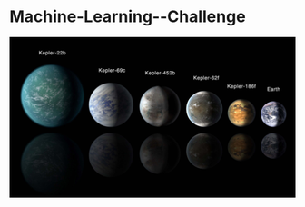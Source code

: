 # Machine-Learning--Challenge
![alt text](https://github.com/msarah01/Machine-Learning--Challenge/blob/master/Images/exoplanets.jpg "Exoplanet")
